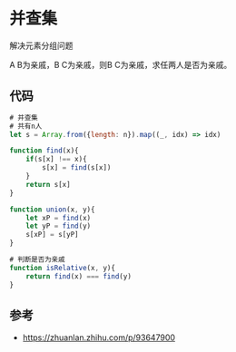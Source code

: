 # 并查集

解决元素分组问题

A B为亲戚，B C为亲戚，则B C为亲戚，求任两人是否为亲戚。

## 代码

```javascript
# 并查集
# 共有n人
let s = Array.from({length: n}).map((_, idx) => idx)

function find(x){
    if(s[x] !== x){
        s[x] = find(s[x])
    }
    return s[x]
}

function union(x, y){
	let xP = find(x)
    let yP = find(y)
    s[xP] = s[yP]
}

# 判断是否为亲戚
function isRelative(x, y){
    return find(x) === find(y)
}
```

## 参考

- https://zhuanlan.zhihu.com/p/93647900